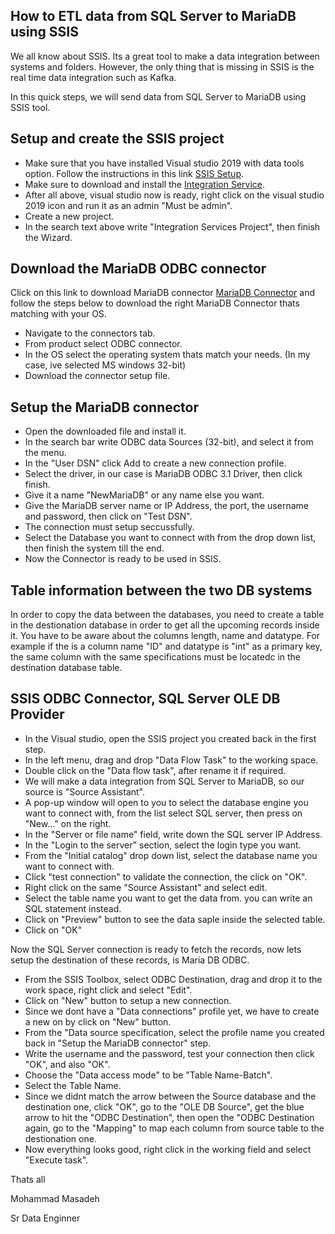## How to ETL data from SQL Server to MariaDB using SSIS

We all know about SSIS. Its a great tool to make a data integration between systems and folders. However, the only thing that is missing in SSIS is the real time data integration such as Kafka.

In this quick steps, we will send data from SQL Server to MariaDB using SSIS tool.

## Setup and create the SSIS project
- Make sure that you have installed Visual studio 2019 with data tools option. Follow the instructions in this link
[SSIS Setup](https://docs.microsoft.com/en-us/sql/ssdt/download-sql-server-data-tools-ssdt?view=sql-server-ver15).
- Make sure to download and install the [Integration Service](https://marketplace.visualstudio.com/items?itemName=SSIS.SqlServerIntegrationServicesProjects).
- After all above, visual studio now is ready, right click on the visual studio 2019 icon and run it as an admin "Must be admin".
- Create a new project.
- In the search text above write "Integration Services Project", then finish the Wizard.

## Download the MariaDB ODBC connector
Click on this link to download MariaDB connector [MariaDB Connector](https://mariadb.com/kb/en/mariadb-connector-odbc) and
follow the steps below to download the right MariaDB Connector thats matching with your OS.
- Navigate to the connectors tab.
- From product select ODBC connector.
- In the OS select the operating system thats match your needs. (In my case, ive selected MS windows 32-bit)
- Download the connector setup file.

## Setup the MariaDB connector
- Open the downloaded file and install it.
- In the search bar write ODBC data Sources (32-bit), and select it from the menu.
- In the "User DSN" click Add to create a new connection profile.
- Select the driver, in our case is MariaDB ODBC 3.1 Driver, then click finish.
- Give it a name "NewMariaDB" or any name else you want.
- Give the MariaDB server name or IP Address, the port, the username and password, then click on "Test DSN".
- The connection must setup seccussfully.
- Select the Database you want to connect with from the drop down list, then finish the system till the end.
- Now the Connector is ready to be used in SSIS.

## Table information between the two DB systems
<p>In order to copy the data between the databases, you need to create a table in the destionation database in order to get all the upcoming records inside it. You have to be aware about the columns length, name and datatype. For example if the is a column name "ID" and datatype is "int" as a primary key, the same column with the same specifications must be locatedc in the destination database table.</p>

## SSIS ODBC Connector, SQL Server OLE DB Provider
- In the Visual studio, open the SSIS project you created back in the first step.
- In the left menu, drag and drop "Data Flow Task" to the working space.
- Double click on the "Data flow task", after rename it if required.
- We will make a data integration from SQL Server to MariaDB, so our source is "Source Assistant".
- A pop-up window will open to you to select the database engine you want to connect with, from the list select SQL server, then press on "New..." on the right.
- In the "Server or file name" field, write down the SQL server IP Address.
- In the "Login to the server" section, select the login type you want.
- From the "Initial catalog" drop down list, select the database name you want to connect with.
- Click "test connection" to validate the connection, the click on "OK".
- Right click on the same "Source Assistant" and select edit.
- Select the table name you want to get the data from. you can write an SQL statement instead.
- Click on "Preview" button to see the data saple inside the selected table.
- Click on "OK"
<p>Now the SQL Server connection is ready to fetch the records, now lets setup the destination of these records, is Maria DB ODBC.</p>

- From the SSIS Toolbox, select ODBC Destination, drag and drop it to the work space, right click and select "Edit".
- Click on "New" button to setup a new connection.
- Since we dont have a "Data connections" profile yet, we have to create a new on by click on "New" button.
- From the "Data source specification, select the profile name you created back in "Setup the MariaDB connector" step.
- Write the username and the password, test your connection then click "OK", and also "OK".
- Choose the "Data access mode" to be "Table Name-Batch".
- Select the Table Name.
- Since we didnt match the arrow between the Source database and the destination one, click "OK", go to the "OLE DB Source", get the blue arrow to hit the "ODBC Destination", then open the "ODBC Destination again, go to the "Mapping" to map each column from source table to the destionation one.
-  Now everything looks good, right click in the working field and select "Execute task".

<p>Thats all</p>

<p>Mohammad Masadeh</p>
<p>Sr Data Enginner</p>
